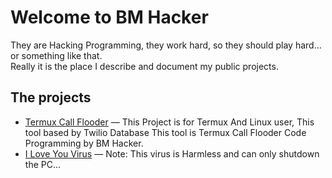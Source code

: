 	
# Welcome to BM Hacker

They are Hacking Programming, they work hard, so they should play hard... or something like that.  
Really it is the place I describe and document my public projects.

## The projects

* [Termux Call Flooder](Termux-Call-Flooder.md) — This Project is for Termux And Linux user, This tool based by Twilio Database This tool is Termux Call Flooder Code Programming by BM Hacker. 
* [I Love You Virus](iloveyouvirus.md) — Note: This virus is Harmless and can only shutdown the PC...

